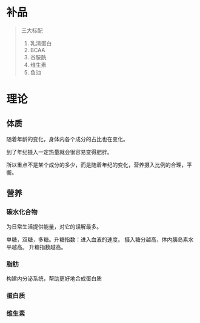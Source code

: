 # 补品
> 三大标配
> 1. 乳清蛋白
> 2. BCAA
> 3. 谷胺酰
> 4. 维生素
> 5. 鱼油


# 理论
## 体质
随着年龄的变化，身体内各个成分的占比也在变化。

到了年纪摄入一定热量就会很容易变得肥胖。

所以重点不是某个成分的多少，而是随着年纪的变化，营养摄入比例的合理，平衡。
## 营养
### 碳水化合物
为日常生活提供能量，对它的误解最多。

单糖，双糖，多糖。升糖指数：进入血液的速度。
摄入糖分越高，体内胰岛素水平越高。
升糖指数越高。
### 脂肪
构建内分泌系统，帮助更好地合成蛋白质
### 蛋白质
### 维生素